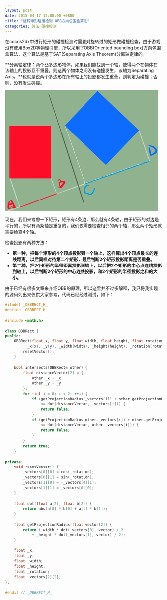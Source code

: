 ```yaml
---
layout: post
date: 2015-04-17 12:00:00 +0800
title: "旋转矩形碰撞检测 OBB方向包围盒算法"
categories: 算法 碰撞检测
---
```


在cocos2dx中进行矩形的碰撞检测时需要对旋转过的矩形做碰撞检查，由于游戏没有使用Box2D等物理引擎，所以采用了OBB(Oriented bounding box)方向包围盒算法，这个算法是基于SAT(Separating Axis Theorem)分离轴定律的。
<!--more-->
**分离轴定律：两个凸多边形物体，如果我们能找到一个轴，使得两个在物体在该轴上的投影互不重叠，则这两个物体之间没有碰撞发生，该轴为Separating Axis。**也就是说两个多边形在所有轴上的投影都发生重叠，则判定为碰撞；否则，没有发生碰撞。

![obb](/images/OBB.jpg)

现在，我们来考虑一下矩形，矩形有4条边，那么就有4条轴，由于矩形的对边是平行的，所以有两条轴是重复的，我们仅需要检查相邻的两个轴，那么两个矩形就需要检查4个轴。

检查投影有两种方法：

- **第一种，把每个矩形的4个顶点投影到一个轴上，这样算出4个顶点最长的连线距离，以后同样对待第二个矩形，最后判断2个矩形投影距离是否重叠。**
- **第二种，把2个矩形的半径距离投影到轴上，以后把2个矩形的中心点连线投影到轴上，以后判断2个矩形的中心连线投影，和2个矩形的半径投影之和的大小。**

由于已经有很多文章来介绍OBB的原理，所以这里并不过多解释，我只将我实现的源码列出来仅供大家参考，代码已经经过测试，如下：
```cpp
#ifndef _OBBRECT_H_
#define _OBBRECT_H_

#include <math.h>

class OBBRect {
public:
	OBBRect(float x, float y, float width, float height, float rotation = 0.0f)
		: _x(x), _y(y), _width(width), _height(height), _rotation(rotation) {
		resetVector();
	}

	bool intersects(OBBRect& other) {
		float distanceVector[2] = {
			other._x - _x,
			other._y - _y
		};
		for (int i = 0; i < 2; ++i) {
			if (getProjectionRadius(_vectors[i]) + other.getProjectionRadius(_vectors[i])
				<= dot(distanceVector, _vectors[i])) {
				return false;
			}
			if (getProjectionRadius(other._vectors[i]) + other.getProjectionRadius(other._vectors[i])
				<= dot(distanceVector, other._vectors[i])) {
				return false;
			}
		}
		return true;
	}

private:
	void resetVector() {
		_vectors[0][0] = cos(_rotation);
		_vectors[0][1] = sin(_rotation);
		_vectors[1][0] = -_vectors[0][1];
		_vectors[1][1] = _vectors[0][0];
	}

	float dot(float a[2], float b[2]) {
		return abs(a[0] * b[0] + a[1] * b[1]);
	}

	float getProjectionRadius(float vector[2]) {
		return (_width * dot(_vectors[0], vector) / 2 
			+ _height * dot(_vectors[1], vector) / 2);
	}

	float _x;
	float _y;
	float _width;
	float _height;
	float _rotation;
	float _vectors[2][2];
};

#endif // _OBBRECT_H_
```
